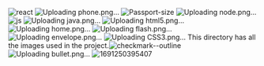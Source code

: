 ![react](https://github.com/Sshoaib1/Shoaib_portfolio/assets/125159304/0e78cb74-3c09-495d-8284-01f0dbca7e34)
![Uploading phone.png…]()
![Passport-size](https://github.com/Sshoaib1/Shoaib_portfolio/assets/125159304/9ff2f3c4-1d0c-4ad6-b8be-6f3f06dba709)
![Uploading node.png…]()
![js](https://github.com/Sshoaib1/Shoaib_portfolio/assets/125159304/d5e21e25-a03b-40ef-92bd-4b9f67a6cecd)
![Uploading java.png…]()
![Uploading html5.png…]()
![Uploading home.png…]()
![Uploading flash.png…]()
![Uploading envelope.png…]()
![Uploading CSS3.png…]()
This directory has all the images used in the project.![checkmark--outline](https://github.com/Sshoaib1/Shoaib_portfolio/assets/125159304/b010e4ab-dada-4c53-893c-0c59f60d8c0f)
![Uploading bullet.png…]()
![1691250395407](https://github.com/Sshoaib1/Shoaib_portfolio/assets/125159304/782addfc-c8ad-4062-a23b-486ab086f054)
